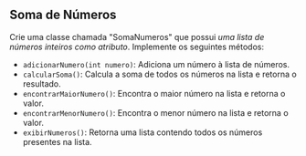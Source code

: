 ## Soma de Números

Crie uma classe chamada "SomaNumeros" que possui *uma lista de números inteiros como atributo*. Implemente os seguintes métodos:

* `adicionarNumero(int numero)`: Adiciona um número à lista de números.
* `calcularSoma()`: Calcula a soma de todos os números na lista e retorna o resultado.
* `encontrarMaiorNumero()`: Encontra o maior número na lista e retorna o valor.
* `encontrarMenorNumero()`: Encontra o menor número na lista e retorna o valor.
* `exibirNumeros()`: Retorna uma lista contendo todos os números presentes na lista.
